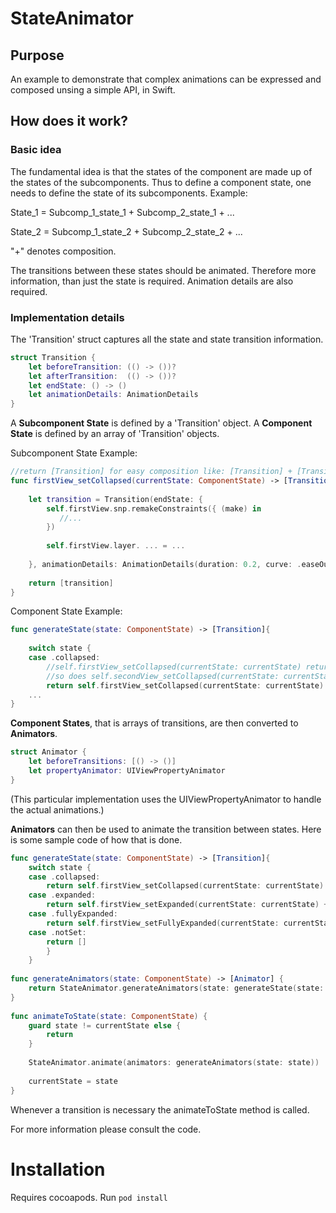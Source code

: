 # StateAnimator

## Purpose
An example to demonstrate that complex animations can be expressed and composed unsing a simple API, in Swift. 

## How does it work? 

### Basic idea
The fundamental idea is that the states of the component are made up of the states of the subcomponents. Thus to define a component state, one needs to define the state of its subcomponents. Example:

State_1 = Subcomp_1_state_1 + Subcomp_2_state_1 + ...

State_2 = Subcomp_1_state_2 + Subcomp_2_state_2 + ...

"+" denotes composition.

The transitions between these states should be animated. Therefore more information, than just the state is required. Animation details are also required. 

### Implementation details

The 'Transition' struct captures all the state and state transition information. 

```swift
struct Transition {
    let beforeTransition: (() -> ())?
    let afterTransition:  (() -> ())?
    let endState: () -> ()
    let animationDetails: AnimationDetails
}
```

A __Subcomponent State__ is defined by a 'Transition' object.
A __Component State__ is defined by an array of 'Transition' objects. 

Subcomponent State Example: 
```swift
//return [Transition] for easy composition like: [Transition] + [Transition]
func firstView_setCollapsed(currentState: ComponentState) -> [Transition] {
        
    let transition = Transition(endState: {
        self.firstView.snp.remakeConstraints({ (make) in
           //...
        })
            
        self.firstView.layer. ... = ...
       
    }, animationDetails: AnimationDetails(duration: 0.2, curve: .easeOut))
        
    return [transition]
}
```

Component State Example: 

```swift
func generateState(state: ComponentState) -> [Transition]{
        
    switch state {
    case .collapsed:
        //self.firstView_setCollapsed(currentState: currentState) returns [Transition]
        //so does self.secondView_setCollapsed(currentState: currentState) 
        return self.firstView_setCollapsed(currentState: currentState) + self.secondView_setCollapsed(currentState: currentState)
    ...
}
```

__Component States__, that is arrays of transitions, are then converted to __Animators__. 

```swift
struct Animator {
    let beforeTransitions: [() -> ()]
    let propertyAnimator: UIViewPropertyAnimator
}
```

(This particular implementation uses the UIViewPropertyAnimator to handle the actual animations.)

__Animators__ can then be used to animate the transition between states. Here is some sample code of how that is done. 

```swift
func generateState(state: ComponentState) -> [Transition]{
    switch state {
    case .collapsed:
        return self.firstView_setCollapsed(currentState: currentState) + self.secondView_setCollapsed(currentState: currentState)
    case .expanded:
        return self.firstView_setExpanded(currentState: currentState) + self.secondView_setExpanded(currentState: currentState)
    case .fullyExpanded:
        return self.firstView_setFullyExpanded(currentState: currentState) + self.secondView_setFullyExpanded(currentState: currentState)
    case .notSet:
        return []
        }
    }
    
func generateAnimators(state: ComponentState) -> [Animator] {
    return StateAnimator.generateAnimators(state: generateState(state: state), parentView: self.view)
}
    
func animateToState(state: ComponentState) {
    guard state != currentState else {
        return
    }
    
    StateAnimator.animate(animators: generateAnimators(state: state))
        
    currentState = state
}
```

Whenever a transition is necessary the animateToState method is called. 

For more information please consult the code.

# Installation

Requires cocoapods. Run ```pod install```
